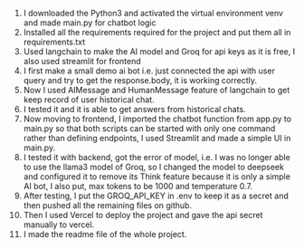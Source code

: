 1. I downloaded the Python3 and activated the virtual environment venv and made main.py for chatbot logic
2. Installed all the requirements required for the project and put them all in requirements.txt
3. Used langchain to make the AI model and Groq for api keys as it is free, I also used streamlit for frontend
4. I first make a small demo ai bot i.e. just connected the api with user query and try to get the response.body, it is working correctly.
5. Now I used AIMessage and HumanMessage feature of langchain to get keep record of user historical chat.
6. I tested it and it is able to get answers from historical chats.
7. Now moving to frontend, I imported the chatbot function from app.py to main.py so that both scripts can be started with only one command rather than defining endpoints, I used Streamlit and made a simple UI in main.py.
8. I tested it with backend, got the error of model, i.e. I was no longer able to use the llama3 model of Groq, so I changed the model to deepseek and configured it to remove its Think feature because it is only a simple AI bot, I also put, max tokens to be 1000 and temperature 0.7.
9. After testing, I put the GROQ_API_KEY in .env to keep it as a secret and then pushed all the remaining files on github.
10. Then I used Vercel to deploy the project and gave the api secret manually to vercel.
11. I made the readme file of the whole project.
